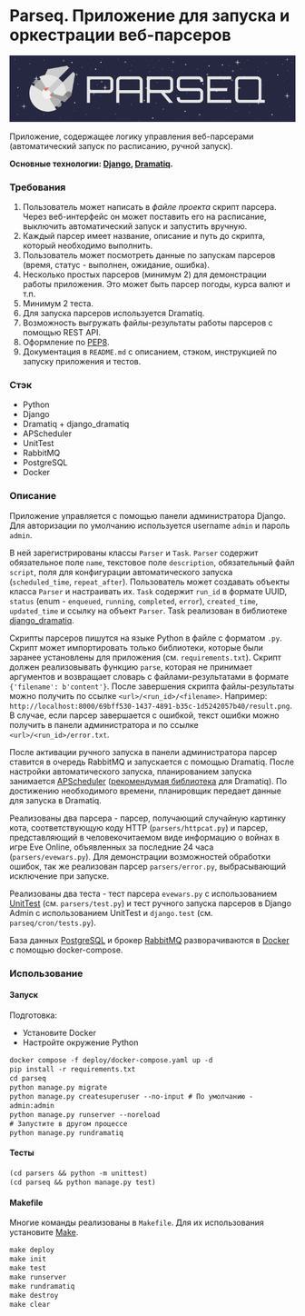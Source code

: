# Parseq. Приложение для запуска и оркестрации веб-парсеров

<p align="center">
    <img src="images/banner.png" alt="logo">
</p>

Приложение, содержащее логику управления веб-парсерами (автоматический запуск по расписанию, ручной запуск).

**Основные технологии: [Django](https://github.com/django/django), [Dramatiq](https://github.com/Bogdanp/dramatiq).**

### Требования

1. Пользователь может написать в *файле проекта* скрипт парсера. Через веб-интерфейс он может поставить его на расписание, выключить автоматический запуск и запустить вручную.
2. Каждый парсер имеет название, описание и путь до скрипта, который необходимо выполнить.
3. Пользователь может посмотреть данные по запускам парсеров (время, статус - выполнен, ожидание, ошибка).
4. Несколько простых парсеров (минимум 2) для демонстрации работы приложения. Это может быть парсер погоды, курса валют и т.п.
5. Минимум 2 теста.
6. Для запуска парсеров используется Dramatiq.
7. Возможность выгружать файлы-результаты работы парсеров с помощью REST API.
8. Оформление по [PEP8](https://peps.python.org/pep-0008/).
9. Документация в `README.md` c описанием, стэком, инструкцией по запуску приложения и тестов.

### Стэк

- Python
- Django
- Dramatiq + django_dramatiq
- APScheduler
- UnitTest
- RabbitMQ
- PostgreSQL
- Docker

### Описание

Приложение управляется с помощью панели администратора Django. Для авторизации по умолчанию используется username `admin` и пароль `admin`.

В ней зарегистрированы классы `Parser` и `Task`. `Parser` содержит обязательное поле `name`, текстовое поле `description`, обязательный файл `script`, поля для конфигурации автоматического запуска (`scheduled_time`, `repeat_after`). Пользователь может создавать объекты класса `Parser` и настраивать их. `Task` содержит `run_id` в формате UUID, `status` (enum - `enqueued`, `running`, `completed`, `error`), `created_time`, `updated_time` и ссылку на объект `Parser`. Task реализован в библиотеке [django_dramatiq](https://github.com/Bogdanp/django_dramatiq).

Скрипты парсеров пишутся на языке Python в файле с форматом `.py`. Скрипт может импортировать только библиотеки, которые были заранее установлены для приложения (см. `requirements.txt`). Скрипт должен реализовывать функцию `parse`, которая не принимает аргументов и возвращает словарь с файлами-результатами в формате `{'filename': b'content'}`. После завершения скрипта файлы-результаты можно получить по ссылке `<url>/<run_id>/<filename>`. Например: `http://localhost:8000/69bff530-1437-4891-b35c-1d5242057b40/result.png`. В случае, если парсер завершается с ошибкой, текст ошибки можно получить в панели администратора и по ссылке `<url>/<run_id>/error.txt`.

После активации ручного запуска в панели администратора парсер ставится в очередь RabbitMQ и запускается с помощью Dramatiq. После настройки автоматического запуска, планированием запуска занимается [APScheduler](https://apscheduler.readthedocs.io/en/3.x/) ([рекомендумая библиотека](https://dramatiq.io/cookbook.html#scheduling) для Dramatiq). По достижению необходимого времени, планировщик передает данные для запуска в Dramatiq.

Реализованы два парсера - парсер, получающий случайную картинку кота, соответствующую коду HTTP (`parsers/httpcat.py`) и парсер, представляющий в человекочитаемом виде информацию о войнах в игре Eve Online, объявленных за последние 24 часа (`parsers/evewars.py`). Для демонстрации возможностей обработки ошибок, так же реализован парсер `parsers/error.py`, выбрасывающий исключение при запуске.

Реализованы два теста - тест парсера `evewars.py` с использованием [UnitTest](https://docs.python.org/3/library/unittest.html) (см. `parsers/test.py`) и тест ручного запуска парсеров в Django Admin с использованием UnitTest и `django.test` (см. `parseq/cron/tests.py`).

База данных [PostgreSQL](https://www.postgresql.org/) и брокер [RabbitMQ](https://www.rabbitmq.com/) разворачиваются в [Docker](https://www.docker.com/) с помощью docker-compose.

### Использование

#### Запуск

Подготовка:
- Установите Docker
- Настройте окружение Python

```shell
docker compose -f deploy/docker-compose.yaml up -d
pip install -r requirements.txt
cd parseq
python manage.py migrate
python manage.py createsuperuser --no-input # По умолчанию - admin:admin
python manage.py runserver --noreload
# Запустите в другом процессе
python manage.py rundramatiq
```

#### Тесты

```shell
(cd parsers && python -m unittest)
(cd parseq && python manage.py test)
```

#### Makefile

Многие команды реализованы в `Makefile`. Для их использования установите [Make](https://www.gnu.org/software/make/).

```shell
make deploy
make init
make test
make runserver
make rundramatiq
make destroy
make clear
```
